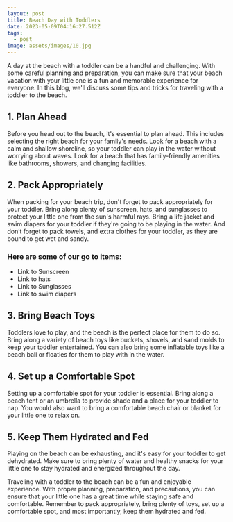 ```yaml
---
layout: post
title: Beach Day with Toddlers
date: 2023-05-09T04:16:27.512Z
tags:
  - post
image: assets/images/10.jpg
---
```

A day at the beach with a toddler can be a handful and challenging.  With some careful planning and preparation, you can make sure that your beach vacation with your little one is a fun and memorable experience for everyone. In this blog, we'll discuss some tips and tricks for traveling with a toddler to the beach.

## **1. Plan Ahead**

Before you head out to the beach, it's essential to plan ahead. This includes selecting the right beach for your family's needs. Look for a beach with a calm and shallow shoreline, so your toddler can play in the water without worrying about waves. Look for a beach that has family-friendly amenities like bathrooms, showers, and changing facilities. 

## 2. Pack Appropriately

When packing for your beach trip, don't forget to pack appropriately for your toddler. Bring along plenty of sunscreen, hats, and sunglasses to protect your little one from the sun's harmful rays. Bring a life jacket and swim diapers for your toddler if they're going to be playing in the water.  And don’t forget to pack towels, and extra clothes for your toddler, as they are bound to get wet and sandy. 

### Here are some of our go to items: 

* Link to Sunscreen
* Link to hats
* Link to Sunglasses
* Link to swim diapers

## 3.  Bring Beach Toys

Toddlers love to play, and the beach is the perfect place for them to do so. Bring along a variety of beach toys like buckets, shovels, and sand molds to keep your toddler entertained. You can also bring some inflatable toys like a beach ball or floaties for them to play with in the water.

## 4. Set up a Comfortable Spot

Setting up a comfortable spot for your toddler is essential. Bring along a beach tent or an umbrella to provide shade and a place for your toddler to nap. You would also want to bring a comfortable beach chair or blanket for your little one to relax on. 

## 5. Keep Them Hydrated and Fed

Playing on the beach can be exhausting, and it's easy for your toddler to get dehydrated. Make sure to bring plenty of water and healthy snacks for your little one to stay hydrated and energized throughout the day.

Traveling with a toddler to the beach can be a fun and enjoyable experience. With proper planning, preparation, and precautions, you can ensure that your little one has a great time while staying safe and comfortable. Remember to pack appropriately, bring plenty of toys, set up a comfortable spot, and most importantly, keep them hydrated and fed.